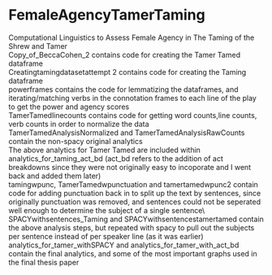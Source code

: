 # FemaleAgencyTamerTaming
Computational Linguistics to Assess Female Agency in The Taming of the Shrew and Tamer <br />
Copy_of_BeccaCohen_2 contains code for creating the Tamer Tamed dataframe <br />
Creatingtamingdatasetattempt 2 contains code for creating the Taming dataframe <br />
powerframes contains the code for lemmatizing the dataframes, and iterating/matching verbs in the connotation frames to each line of the play to get the power and agency scores <br />
TamerTamedlinecounts contains code for getting word counts,line counts, verb counts in order to normalize the data <br />
TamerTamedAnalysisNormalized and TamerTamedAnalysisRawCounts contain the non-spacy original analytics <br />
The above analytics for Tamer Tamed are included within analytics_for_taming_act_bd (act_bd refers to the addition of act breakdowns since they were not originally easy to incoporate and I went back and added them later) <br />
tamingwpunc, TamerTamedwpunctuation and tamertamedwpunc2 contain code for adding punctuation back in to split up the text by sentences, since originally punctuation was removed, and sentences could not be seperated well enough to determine the subject of a single sentence\ <br />
SPACYwithsentences_Taming and SPACYwithsentencestamertamed contain the above analysis steps, but repeated with spacy to pull out the subjects per sentence instead of per speaker line (as it was earlier) <br />
analytics_for_tamer_withSPACY and analytics_for_tamer_with_act_bd contain the final analytics, and some of the most important graphs used in the final thesis paper <br />
